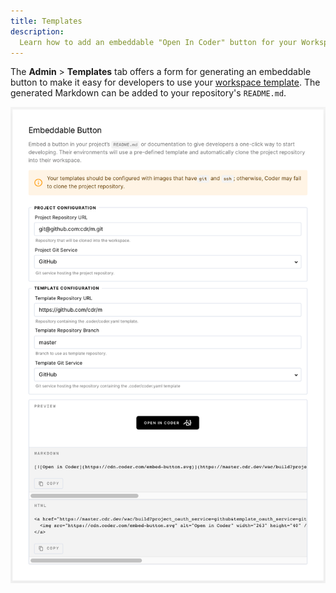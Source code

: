 ```yaml
---
title: Templates
description:
  Learn how to add an embeddable "Open In Coder" button for your Workspaces As Code Template
---
```


The **Admin** > **Templates** tab offers a form for generating an embeddable button
to make it easy for developers to use your [workspace template](../environments/workspaces-as-code/index.md). The generated Markdown can be added to your
repository's `README.md`.

![Open In Coder Button](../assets/wac-badge.png)